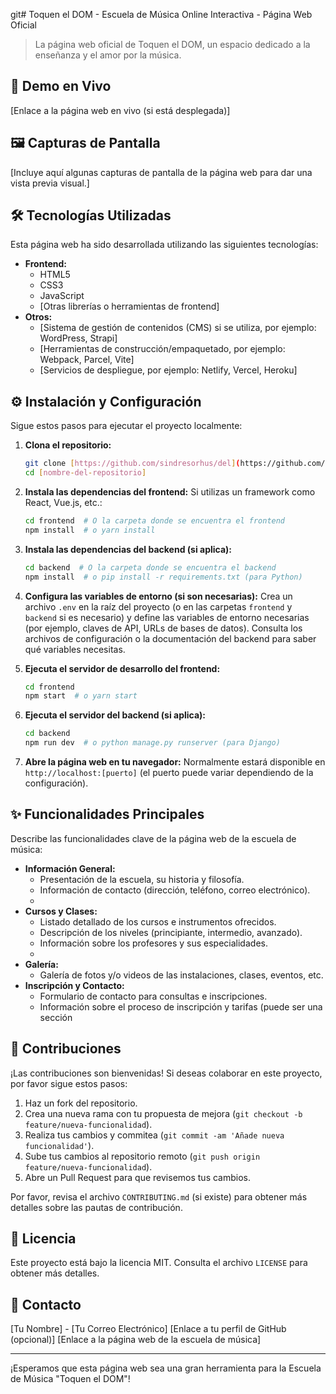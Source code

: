 git# Toquen el DOM - Escuela de Música Online Interactiva - Página Web Oficial

> La página web oficial de Toquen el DOM, un espacio dedicado a la enseñanza y el amor por la música.

## 🚀 Demo en Vivo

[Enlace a la página web en vivo (si está desplegada)]

## 🖼️ Capturas de Pantalla

[Incluye aquí algunas capturas de pantalla de la página web para dar una vista previa visual.]

## 🛠️ Tecnologías Utilizadas

Esta página web ha sido desarrollada utilizando las siguientes tecnologías:

* **Frontend:**
    * HTML5
    * CSS3
    * JavaScript 
    * [Otras librerías o herramientas de frontend]
* **Otros:**
    * [Sistema de gestión de contenidos (CMS) si se utiliza, por ejemplo: WordPress, Strapi]
    * [Herramientas de construcción/empaquetado, por ejemplo: Webpack, Parcel, Vite]
    * [Servicios de despliegue, por ejemplo: Netlify, Vercel, Heroku]

## ⚙️ Instalación y Configuración

Sigue estos pasos para ejecutar el proyecto localmente:

1.  **Clona el repositorio:**
    ```bash
    git clone [https://github.com/sindresorhus/del](https://github.com/sindresorhus/del)
    cd [nombre-del-repositorio]
    ```

2.  **Instala las dependencias del frontend:**
    Si utilizas un framework como React, Vue.js, etc.:
    ```bash
    cd frontend  # O la carpeta donde se encuentra el frontend
    npm install  # o yarn install
    ```

3.  **Instala las dependencias del backend (si aplica):**
    ```bash
    cd backend  # O la carpeta donde se encuentra el backend
    npm install  # o pip install -r requirements.txt (para Python)
    ```

4.  **Configura las variables de entorno (si son necesarias):**
    Crea un archivo `.env` en la raíz del proyecto (o en las carpetas `frontend` y `backend` si es necesario) y define las variables de entorno necesarias (por ejemplo, claves de API, URLs de bases de datos). Consulta los archivos de configuración o la documentación del backend para saber qué variables necesitas.

5.  **Ejecuta el servidor de desarrollo del frontend:**
    ```bash
    cd frontend
    npm start  # o yarn start
    ```

6.  **Ejecuta el servidor del backend (si aplica):**
    ```bash
    cd backend
    npm run dev  # o python manage.py runserver (para Django)
    ```

7.  **Abre la página web en tu navegador:**
    Normalmente estará disponible en `http://localhost:[puerto]` (el puerto puede variar dependiendo de la configuración).

## ✨ Funcionalidades Principales

Describe las funcionalidades clave de la página web de la escuela de música:

* **Información General:**
    * Presentación de la escuela, su historia y filosofía.
    * Información de contacto (dirección, teléfono, correo electrónico).
    * 
* **Cursos y Clases:**
    * Listado detallado de los cursos e instrumentos ofrecidos.
    * Descripción de los niveles (principiante, intermedio, avanzado).
    * Información sobre los profesores y sus especialidades.
    * 
* **Galería:**
    * Galería de fotos y/o videos de las instalaciones, clases, eventos, etc.
* **Inscripción y Contacto:**
    * Formulario de contacto para consultas e inscripciones.
    * Información sobre el proceso de inscripción y tarifas (puede ser una sección 

## 🤝 Contribuciones

¡Las contribuciones son bienvenidas! Si deseas colaborar en este proyecto, por favor sigue estos pasos:

1.  Haz un fork del repositorio.
2.  Crea una nueva rama con tu propuesta de mejora (`git checkout -b feature/nueva-funcionalidad`).
3.  Realiza tus cambios y commitea (`git commit -am 'Añade nueva funcionalidad'`).
4.  Sube tus cambios al repositorio remoto (`git push origin feature/nueva-funcionalidad`).
5.  Abre un Pull Request para que revisemos tus cambios.

Por favor, revisa el archivo `CONTRIBUTING.md` (si existe) para obtener más detalles sobre las pautas de contribución.

## 📄 Licencia

Este proyecto está bajo la licencia MIT. Consulta el archivo `LICENSE` para obtener más detalles.

## 📧 Contacto

[Tu Nombre] - [Tu Correo Electrónico]
[Enlace a tu perfil de GitHub (opcional)]
[Enlace a la página web de la escuela de música]

---

¡Esperamos que esta página web sea una gran herramienta para la Escuela de Música "Toquen el DOM"!